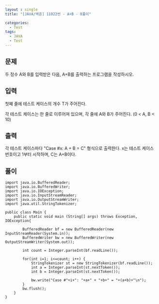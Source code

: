 ```yaml
---
layout : single
title: "[JAVA/백준] 11022번 - A+B - 8풀이"

categories:
  - Test
tags:
  - JAVA
  - Test
---
```



## 문제

두 정수 A와 B를 입력받은 다음, A+B를 출력하는 프로그램을 작성하시오.

## 입력

첫째 줄에 테스트 케이스의 개수 T가 주어진다.

각 테스트 케이스는 한 줄로 이루어져 있으며, 각 줄에 A와 B가 주어진다. (0 < A, B < 10)

## 출력

각 테스트 케이스마다 "Case #x: A + B = C" 형식으로 출력한다. x는 테스트 케이스 번호이고 1부터 시작하며, C는 A+B이다.

## 풀이

~~~
import java.io.BufferedReader;
import java.io.BufferedWriter;
import java.io.IOException;
import java.io.InputStreamReader;
import java.io.OutputStreamWriter;
import java.util.StringTokenizer;

public class Main {
	public static void main (String[] args) throws Exception, IOException{
		
		BufferedReader bf = new BufferedReader(new InputStreamReader(System.in));
		BufferedWriter bw = new BufferedWriter(new OutputStreamWriter(System.out));

		int count = Integer.parseInt(bf.readLine());
		
		for(int i=1; i<=count; i++) {
			StringTokenizer st = new StringTokenizer(bf.readLine());
			int a = Integer.parseInt(st.nextToken());
			int b = Integer.parseInt(st.nextToken());
			
			bw.write("Case #"+i+": "+a+" + "+b+" = "+(a+b)+"\n");
		}
		bw.flush();
	}
}
~~~
